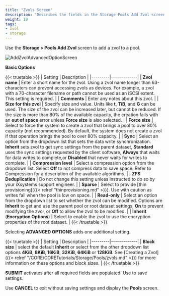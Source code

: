 ```yaml
---
title: "Zvols Screen"
description: "Describes the fields in the Storage Pools Add Zvol screen in TrueNAS CORE."
weight: 19
tags:
- zvol
- storage
---
```


Use the **Storage > Pools Add Zvol** screen to add a zvol to a pool.

![AddZvolAdvancedOptionScreen](/images/CORE/Storage/AddZvolAdvancedOptionScreen.png "Add Zvol Advanced Options Screen")

**Basic Options**

{{< truetable >}}
| Setting | Description |
|---------|-------------|
| **Zvol name** | Enter a short name for the zvol. Using a zvol name longer than 63-characters can prevent accessing zvols as devices. For example, a zvol with a 70-character filename or path cannot be used as an iSCSI extent. This setting is required. |
| **Comments** | Enter any notes about this zvol. |
| **Size for this zvol** | Specify size and value. Units like **t**, **TiB**, and **G** can be used. The size of the zvol can be increased later, but cannot be reduced. If the size is more than 80% of the available capacity, the creation fails with an **out of space** error unless **Force size** is also selected. |
| **Force size** | Select to force the system to create a zvol that brings a pool to over 80% capacity (not recommended). By default, the system does not create a zvol if that operation brings the pool to over 80% capacity. |
| **Sync** | Select an option from the dropdown list that sets the data write synchronization. **Inherit** sets zvol to get sync settings from the parent dataset, **Standard** uses the sync settings requested by the client software, **Always** that waits for data writes to complete,or **Disabled** that never waits for writes to complete. |
| **Compression level** | Select a compression option from the dropdown list. Select **Off** to not compress data to save space. Refer to Compression for a description of the available algorithms. |
| **ZFS Deduplication** | Do not change this setting unless instructed to do so by your iXsystems support engineer. |
| **Sparse** | Select to provide [thin provisioning]({{< relref "thinprovisioning.md" >}}). Use with caution as writes fail when the pool is low on space. |
| **Read-only** | Select an option from the dropdown list to set whether the zvol can be modified. Options are **Inherit** to get and use the parent pool or root dataset settings, **On** to prevent modifying the zvol, or **Off** to allow the zvol to be modified. |
| **Inherit** (**Encryption Options**) | Select to enable the zvol to use the encryption properties of the root dataset. |
{{< /truetable >}}

Selecting **ADVANCED OPTIONS** adds one additional setting.

{{< truetable >}}
| Setting | Description |
|---------|-------------|
| **Block size** | select the default **Inherit** or select from the other dropdown list options **4KiB**, **8KiB**, **16KiB**, **32KiB**, **64KiB** or **128KiB**. See [Creating a Zvol]({{< relref "/CORE/CORETutorials/Storage/Pools/zvols.md" >}}) for more information on these options and block sizes. |
{{< /truetable >}}

**SUBMIT** activates after all required fields are populated. Use to save settings.

Use **CANCEL** to exit without saving settings and display the **Pools** screen.
